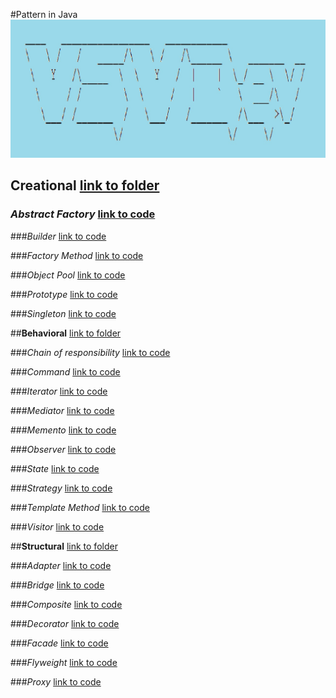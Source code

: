 #Pattern in Java
![logo](banner.jpg)
## **Creational** [link to folder](src/com/vsvdev/creational)


### *Abstract Factory*  [link to code](src/com/vsvdev/creational/abstractfactory/Describe.java)

###*Builder*  [link to code](src/com/vsvdev/creational/builder/Describe.java)

###*Factory Method*  [link to code](src/com/vsvdev/creational/factorymethod/Describe.java)

###*Object Pool*  [link to code](src/com/vsvdev/creational/object_pool/Describe.java)

###*Prototype*  [link to code](src/com/vsvdev/creational/prototype/Describe.java)

###*Singleton*  [link to code](src/com/vsvdev/creational/singleton/Describe.java)

##**Behavioral** [link to folder](src/com/vsvdev/behavioral)

###*Chain of responsibility*  [link to code](src/com/vsvdev/behavioral/chain/Describe.java)

###*Command*  [link to code](src/com/vsvdev/behavioral/command/Describe.java)

###*Iterator*  [link to code](src/com/vsvdev/behavioral/iterator/Describe.java)

###*Mediator*  [link to code](src/com/vsvdev/behavioral/mediator/Describe.java)

###*Memento*  [link to code](src/com/vsvdev/behavioral/memento/Describe.java)

###*Observer*  [link to code](src/com/vsvdev/behavioral/obseerver/Describe.java)

###*State*  [link to code](src/com/vsvdev/behavioral/state/Describe.java)

###*Strategy*  [link to code](src/com/vsvdev/behavioral/strategy/Describe.java)

###*Template Method* [link to code](src/com/vsvdev/behavioral/template_method/Describe.java)

###*Visitor*  [link to code](src/com/vsvdev/behavioral/visitor/Describe.java)


##**Structural** [link to folder](src/com/vsvdev/structural)

###*Adapter*   [link to code](src/com/vsvdev/structural/adapter/Describe.java)

###*Bridge*  [link to code](src/com/vsvdev/structural/bridge/Describe.java)
            
###*Composite*  [link to code](src/com/vsvdev/structural/composite/Describe.java)

###*Decorator*  [link to code](src/com/vsvdev/structural/decoratorwrapper/Describe.java)

###*Facade*  [link to code](src/com/vsvdev/structural/facade/Describe.java)

###*Flyweight*  [link to code](src/com/vsvdev/structural/flyweight/Describe.java)

###*Proxy*  [link to code](src/com/vsvdev/structural/proxy/Describe.java)
